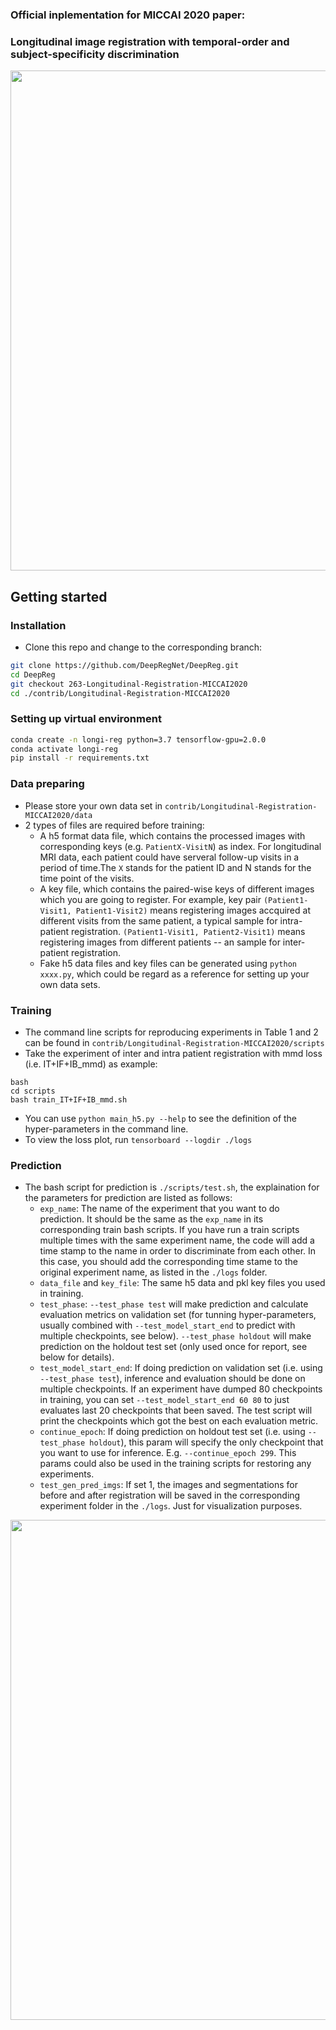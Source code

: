 ### Official inplementation for MICCAI 2020 paper: 
### Longitudinal image registration with temporal-order and subject-specificity discrimination

<img src="https://github.com/DeepRegNet/DeepReg/blob/263-Longitudinal-Registration-MICCAI2020/contrib/Longitudinal-Registration-MICCAI2020/figures/pipline.png" width="800"/>


## Getting started
### Installation
- Clone this repo and change to the corresponding branch:
```bash
git clone https://github.com/DeepRegNet/DeepReg.git
cd DeepReg
git checkout 263-Longitudinal-Registration-MICCAI2020
cd ./contrib/Longitudinal-Registration-MICCAI2020
```

### Setting up virtual environment
```bash
conda create -n longi-reg python=3.7 tensorflow-gpu=2.0.0
conda activate longi-reg
pip install -r requirements.txt
```

### Data preparing
- Please store your own data set in `contrib/Longitudinal-Registration-MICCAI2020/data`
- 2 types of files are required before training:
  - A h5 format data file, which contains the processed images with corresponding keys (e.g. `PatientX-VisitN`) as index. For longitudinal MRI data, each patient could have serveral follow-up visits in a period of time.The `X` stands for the patient ID and N stands for the time point of the visits. 
  - A key file, which contains the paired-wise keys of different images which you are going to register. For example, key pair `(Patient1-Visit1, Patient1-Visit2)` means registering images accquired at different visits from the same patient, a typical sample for intra-patient registration. `(Patient1-Visit1, Patient2-Visit1)` means registering images from different patients -- an sample for inter-patient registration.
  - Fake h5 data files and key files can be generated using `python xxxx.py`, which could be regard as a reference for setting up your own data sets.

### Training
- The command line scripts for reproducing experiments in Table 1 and 2 can be found in `contrib/Longitudinal-Registration-MICCAI2020/scripts`
- Take the experiment of inter and intra patient registration with mmd loss (i.e. IT+IF+IB_mmd) as example:
```
bash
cd scripts
bash train_IT+IF+IB_mmd.sh
```
- You can use `python main_h5.py --help` to see the definition of the hyper-parameters in the command line.
- To view the loss plot, run `tensorboard --logdir ./logs`

### Prediction
 - The bash script for prediction is `./scripts/test.sh`, the explaination for the parameters for prediction are listed as follows:
   - `exp_name`: The name of the experiment that you want to do prediction. It should be the same as the `exp_name` in its corresponding train bash scripts. If you have run a train scripts multiple times with the same experiment name, the code will add a time stamp to the name in order to discriminate from each other.  In this case, you should add the corresponding time stame to the original experiment name, as listed in the `./logs` folder.
   - `data_file` and `key_file`: The same h5 data and pkl key files you used in training.
   - `test_phase`: `--test_phase test` will make prediction and calculate evaluation metrics on validation set (for tunning hyper-parameters, usually combined with `--test_model_start_end` to predict with multiple checkpoints, see below). `--test_phase holdout` will make prediction on the holdout test set (only used once for report, see below for details).
   - `test_model_start_end`: If doing prediction on validation set (i.e. using `--test_phase test`), inference and evaluation should be done on multiple checkpoints. If an experiment have dumped 80 checkpoints in training, you can set `--test_model_start_end 60 80` to just evaluates last 20 checkpoints that been saved. The test script will print the checkpoints which got the best on each evaluation metric.
   - `continue_epoch`: If doing prediction on holdout test set (i.e. using `--test_phase holdout`), this param will specify the only checkpoint that you want to use for inference. E.g. `--continue_epoch 299`. This params could also be used in the training scripts for restoring any experiments.
   - `test_gen_pred_imgs`: If set 1, the images and segmentations for before and after registration will be saved in the corresponding experiment folder in the `./logs`. Just for visualization purposes.
<img src="https://github.com/DeepRegNet/DeepReg/blob/263-Longitudinal-Registration-MICCAI2020/contrib/Longitudinal-Registration-MICCAI2020/figures/vis.png" width="800"/>
